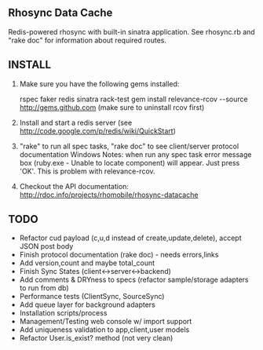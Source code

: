 Rhosync Data Cache
-------------------------------------------------------------

Redis-powered rhosync with built-in sinatra application. See rhosync.rb and "rake doc"
for information about required routes.

INSTALL
-------------------------------------------------------------
1. Make sure you have the following gems installed:

	rspec
	faker
	redis
	sinatra
	rack-test
	gem install relevance-rcov --source http://gems.github.com (make sure to uninstall rcov first)
	
2. Install and start a redis server (see http://code.google.com/p/redis/wiki/QuickStart)

3. "rake" to run all spec tasks, "rake doc" to see client/server protocol documentation
Windows Notes: when run any spec task error message box (ruby.exe - Unable to locate component) will appear. Just press 'OK'. 
This is problem with relevance-rcov.

4. Checkout the API documentation: http://rdoc.info/projects/rhomobile/rhosync-datacache

TODO
-------------------------------------------------------------
* Refactor cud payload (c,u,d instead of create,update,delete), accept JSON post body
* Finish protocol documentation (rake doc) - needs errors,links
* Add version,count and maybe total_count
* Finish Sync States (client<->server<->backend)
* Add comments & DRYness to specs (refactor sample/storage adapters to run from db)
* Performance tests (ClientSync, SourceSync)
* Add queue layer for background adapters
* Installation scripts/process
* Management/Testing web console w/ import support
* Add uniqueness validation to app,client,user models
* Refactor User.is_exist? method (not very clean)